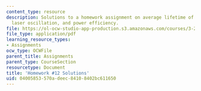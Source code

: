```yaml
---
content_type: resource
description: Solutions to a homework assignment on average lifetime of excited carriers,
  laser oscillation, and power efficiency.
file: https://ol-ocw-studio-app-production.s3.amazonaws.com/courses/3-23-electrical-optical-and-magnetic-properties-of-materials-fall-2007/04005853570adeec84108402bc611650_sol12.pdf
file_type: application/pdf
learning_resource_types:
- Assignments
ocw_type: OCWFile
parent_title: Assignments
parent_type: CourseSection
resourcetype: Document
title: 'Homework #12 Solutions'
uid: 04005853-570a-deec-8410-8402bc611650
---
```

